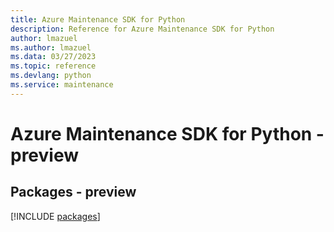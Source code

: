 ```yaml
---
title: Azure Maintenance SDK for Python
description: Reference for Azure Maintenance SDK for Python
author: lmazuel
ms.author: lmazuel
ms.data: 03/27/2023
ms.topic: reference
ms.devlang: python
ms.service: maintenance
---
```

# Azure Maintenance SDK for Python - preview
## Packages - preview
[!INCLUDE [packages](maintenance-index.md)]